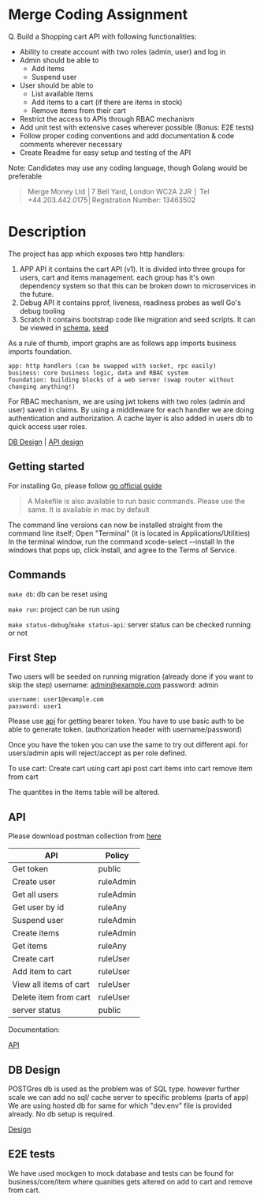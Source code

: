 # Merge Coding Assignment
Q. Build a Shopping cart API with following functionalities:
- Ability to create account with two roles (admin, user) and log in
- Admin should be able to
    - Add items
    - Suspend user
- User should be able to
    - List available items
    - Add items to a cart (if there are items in stock)
    - Remove items from their cart
- Restrict the access to APIs through RBAC mechanism
- Add unit test with extensive cases wherever possible (Bonus: E2E tests)
- Follow proper coding conventions and add documentation & code comments wherever necessary
- Create Readme for easy setup and testing of the API

Note: Candidates may use any coding language, though Golang would be preferable

> Merge Money Ltd │7 Bell Yard, London WC2A 2JR │ Tel +44.203.442.0175│Registration Number: 13463502
# Description

The project has app which exposes two http handlers:
1. APP API
    it contains the cart API (v1). It is divided into three groups for users, cart and items management. each group has it's own dependency system so that this can be broken down to microservices in the future.
2. Debug API
    it contains pprof, liveness, readiness probes as well Go's debug tooling
3. Scratch
    it contains bootstrap code like migration and seed scripts. It can be viewed in [schema](https://github.com/erdahuja/mergedup/blob/main/business/data/dbschema/sql/schema.sql), [seed](https://github.com/erdahuja/mergedup/blob/main/business/data/dbschema/sql/seed.sql)

As a rule of thumb, import graphs are as follows app imports business imports foundation.

    app: http handlers (can be swapped with socket, rpc easily)
    business: core business logic, data and RBAC system
    foundation: building blocks of a web server (swap router without changing anything!)


For RBAC mechanism, we are using jwt tokens with two roles (admin and user) saved in claims. By using a middleware for each handler we are doing authentication and authorization.
A cache layer is also added in users db to quick access user roles.

[DB Design](https://github.com/erdahuja/mergedup/blob/main/docs/db/dbb_design.pdf) | [API design](https://github.com/erdahuja/mergedup/blob/main/docs/api/mergedup.md)

## Getting started
For installing Go, please follow
[go official guide](https://go.dev/doc/install)

> A Makefile is also available to run basic commands. Please use the same. It is available in mac by default

The command line versions can now be installed straight from the command line itself;
    Open "Terminal" (it is located in Applications/Utilities)
    In the terminal window, run the command xcode-select --install
    In the windows that pops up, click Install, and agree to the Terms of Service.

## Commands
`make db`: db can be reset using 

`make run`: project can be run using 

`make status-debug`/`make status-api`: server status can be checked running or not

## First Step
Two users will be seeded on running migration (already done if you want to skip the step)
    username: admin@example.com
    password: admin

    username: user1@example.com
    password: user1

Please use [api](https://github.com/erdahuja/mergedup/blob/main/docs/api/mergedup.md#end-point-get-token) for getting bearer token. You have to use basic auth to be able to generate token. (authorization header with username/password)

Once you have the token you can use the same to try out different api. for users/admin apis will reject/accept as per role defined.

To use cart:
    Create cart using cart api
    post cart items into cart 
    remove item from cart

The quantites in the items table will be altered.

## API

Please download postman collection from [here](https://elements.getpostman.com/redirect?entityId=26793134-37605187-5b1a-4cdf-86b7-c82e7878094c&entityType=collection)

| API  | Policy |
| ------------- | ------------- |
| Get token  | public  |
| Create user | ruleAdmin  |
| Get all users  | ruleAdmin  |
| Get user by id | ruleAny  |
| Suspend user  | ruleAdmin |
| Create items  | ruleAdmin  |
| Get items  | ruleAny  |
| Create cart  |ruleUser  |
| Add item to cart  | ruleUser |
| View all items of cart  | ruleUser  |
| Delete item from cart  | ruleUser  |
| server status  | public  |

Documentation:

[API](https://github.com/erdahuja/mergedup/blob/main/docs/api/mergedup.md)

## DB Design
POSTGres db is used as the problem was of SQL type. however further scale we can add no sql/ cache server to specific problems (parts of app)
We are using hosted db for same for which "dev.env" file is provided already.
No db setup is required.

[Design](https://github.com/erdahuja/mergedup/blob/main/docs/db/dbb_design.pdf)

## E2E tests
We have used mockgen to mock database and tests can be found for business/core/item where quanities gets altered on add to cart and remove from cart.